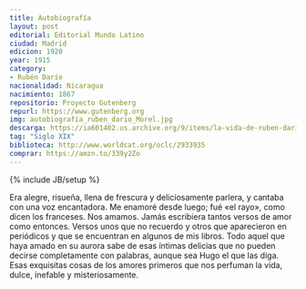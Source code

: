 ```yaml
---
title: Autobiografía
layout: post
editorial: Editorial Mundo Latino
ciudad: Madrid
edicion: 1920
year: 1915
category: 
- Rubén Darío
nacionalidad: Nicaragua
nacimiento: 1867
repositorio: Proyecto Gutenberg
repurl: https://www.gutenberg.org
img: autobiografía_ruben_dario_Morel.jpg
descarga: https://ia601402.us.archive.org/9/items/la-vida-de-ruben-dario-narrada-por-el-mismo_202009/La%20vida%20de%20Rub%C3%A9n%20Dar%C3%ADo%20narrada%20por%20%C3%A9l%20mismo.pdf
tag: "Siglo XIX"
biblioteca: http://www.worldcat.org/oclc/2933935
comprar: https://amzn.to/339y2Zo
---
```

{% include JB/setup %}

Era alegre, risueña, llena de frescura y deliciosamente parlera, y cantaba con una voz encantadora. Me enamoré desde luego; fué «el rayo», como dicen los franceses. Nos amamos. Jamás escribiera tantos versos de amor como entonces. Versos unos que no recuerdo y otros que aparecieron en periódicos y que se encuentran en algunos de mis libros. Todo aquel que haya amado en su aurora sabe de esas íntimas delicias que no pueden decirse completamente con palabras, aunque sea Hugo el que las diga. Esas exquisitas cosas de los amores primeros que nos perfuman la vida, dulce, inefable y misteriosamente.
